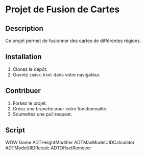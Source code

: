 # Projet de Fusion de Cartes

## Description
Ce projet permet de fusionner des cartes de différentes régions.

## Installation
1. Clonez le dépôt.
2. Ouvrez `index.html` dans votre navigateur.

## Contribuer
1. Forkez le projet.
2. Créez une branche pour votre fonctionnalité.
3. Soumettez une pull request.

## Script
WOW Game
ADTHeightModifier
ADTMaxModelUIDCalculator
ADTModelUIDRecalc
ADTOffsetRemover
